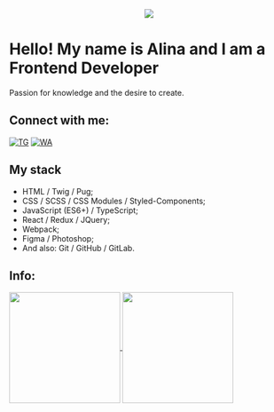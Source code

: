<div align="center">
    <img src="https://media.giphy.com/media/v1.Y2lkPTc5MGI3NjExeTF3NjB4eThha2RpZGlneWduaDhlZG9weGJ1YzY2cHY1YWg4ZXNpNCZlcD12MV9pbnRlcm5hbF9naWZfYnlfaWQmY3Q9Zw/toXKzaJP3WIgM/giphy.gif" />
</div>
<h1>Hello! My name is Alina and I am a Frontend Developer</h1>
<p>Passion for knowledge and the desire to create.</p>
<div>
    <h2>Connect with me:</h2>
    <a href="https://t.me/Alinnick" target="blank"><img
            src="https://img.shields.io/badge/Telegram-2CA5E0?style=for-the-badge&logo=telegram&logoColor=white"
            alt="TG" /></a>
    <a href="https://wa.clck.bar/79159842321" target="blank"><img
            src="https://img.shields.io/badge/WhatsApp-25D366?style=for-the-badge&logo=whatsapp&logoColor=white"
            alt="WA" /></a>
</div>
<div>
    <h2>My stack</h2>
    <ul>
        <li>HTML / Twig / Pug;</li>
        <li>CSS / SCSS / CSS Modules / Styled-Сomponents;</li>
        <li>JavaScript (ES6+) / TypeScript;</li>
        <li>React / Redux / JQuery;</li>
        <li>Webpack;</li>
        <li>Figma / Photoshop;</li>
        <li>And also: Git / GitHub / GitLab.</li>
    </ul>
</div>
<div>
    <h2>Info:</h2>
    <a href="https://github.com/anuraghazra/convoychat">
        <img height=200 align="center"
            src="https://github-readme-stats.vercel.app/api/top-langs/?username=alina-np&theme=ayu-mirage&show_icons=true&hide_border=true&layout=compact" />
    </a>
    <a href="https://github.com/anuraghazra/github-readme-stats">
        <img height=200 align="center" src="https://github-readme-stats.vercel.app/api?username=alina-np&theme=ayu-mirage&show_icons=true&hide_border=true&count_private=true" />
    </a>
</div>
